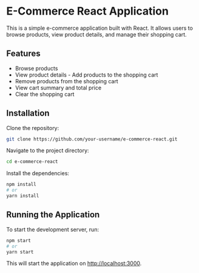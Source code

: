 # E-Commerce React Application
This is a simple e-commerce application built with React. It allows users to browse products, view product details, and manage their shopping cart.

## Features
- Browse products
- View product details
- Add products to the shopping cart
- Remove products from the shopping cart
- View cart summary and total price
- Clear the shopping cart

## Installation
Clone the repository:
```sh
git clone https://github.com/your-username/e-commerce-react.git
```

Navigate to the project directory:
```sh
cd e-commerce-react
```

 Install the dependencies:
```sh
npm install
# or
yarn install
```

## Running the Application

To start the development server, run:

```sh
npm start
# or
yarn start
```

This will start the application on  [http://localhost:3000](http://localhost:3000).


